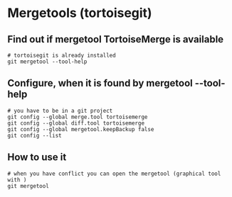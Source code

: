 # Mergetools (tortoisegit)

## Find out if mergetool TortoiseMerge is available 

```
# tortoisegit is already installed 
git mergetool --tool-help
```

## Configure, when it is found by mergetool --tool-help 

```
# you have to be in a git project 
git config --global merge.tool tortoisemerge
git config --global diff.tool tortoisemerge
git config --global mergetool.keepBackup false
git config --list
```

## How to use it 

```
# when you have conflict you can open the mergetool (graphical tool with )
git mergetool
```
